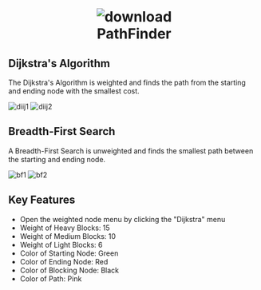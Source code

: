 
<h1 align="center">
  <br>
  
  ![download](https://user-images.githubusercontent.com/118224368/203709811-6224baa4-efde-4808-9b0e-9fe2d689405f.png)
  <br>
  PathFinder
  <br>
</h1>

<h2>Dijkstra's Algorithm</h2>
<p> The Dijkstra's Algorithm is weighted and finds the path from the starting and ending node with the smallest cost.</p> 

![diij1](https://user-images.githubusercontent.com/118224368/203713775-1f10deb6-43fe-439d-aa02-9a066d997397.png)
![diij2](https://user-images.githubusercontent.com/118224368/203713786-8c7266e7-5d5b-4617-ba76-1fd5bcb310cc.png)

<h2>Breadth-First Search</h2>
<p>A Breadth-First Search is unweighted and finds the smallest path between the starting and ending node.</p>

![bf1](https://user-images.githubusercontent.com/118224368/203713942-6f3ecb63-5fdd-4e50-b8b6-b752bf469fb4.png)
![bf2](https://user-images.githubusercontent.com/118224368/203713946-45988b79-7022-4eea-887c-2ec6800cd3f2.png)


## Key Features

* Open the weighted node menu by clicking the "Dijkstra" menu
* Weight of Heavy Blocks: 15
* Weight of Medium Blocks: 10
* Weight of Light Blocks: 6
* Color of Starting Node: Green
* Color of Ending Node: Red
* Color of Blocking Node: Black
* Color of Path: Pink




